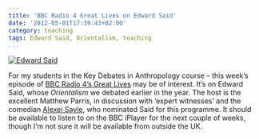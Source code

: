 ```yaml
---
title: 'BBC Radio 4 Great Lives on Edward Said'
date: '2012-05-01T17:39:43+02:00'
category: teaching
tags: Edward Said, Orientalism, teaching
...
```



[![Edward Said](https://upload.wikimedia.org/wikipedia/commons/f/f8/Edward_Said_and_Daniel_Barenboim_in_Sevilla%2C_2002_%28Said%29.jpg)](http://www.bbc.co.uk/programmes/b01gvn2k)

For my students in the Key Debates in Anthropology course – this week’s episode of [BBC Radio 4’s Great Lives](http://www.bbc.co.uk/programmes/b01gvn2k) may be of interest. It’s on Edward Said, whose *Orientalism* we debated earlier in the year. The host is the excellent Matthew Parris, in discussion with ‘expert witnesses’ and the comedian [Alexei Sayle](http://www.youtube.com/watch?v=g6w4YvKy8kY), who nominated Said for this programme. It should be available to listen to on the BBC iPlayer for the next couple of weeks, though I’m not sure it will be available from outside the UK.
